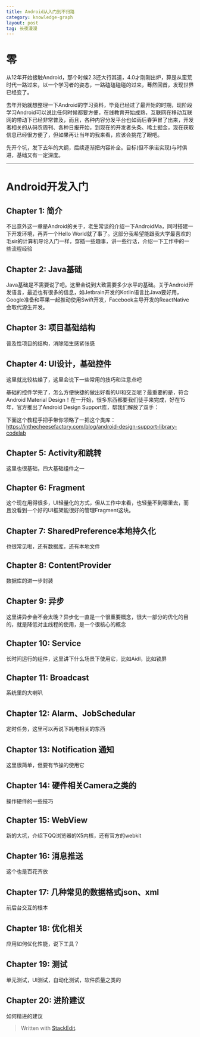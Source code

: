 ```yaml
---
title: Android从入门到不归路
category: knowledge-graph
layout: post
tag: 长夜漫漫
---
```


# 零

从12年开始接触Android，那个时候2.3还大行其道，4.0才刚刚出炉，算是从蛮荒时代一路过来，以一个学习者的姿态，一路磕磕碰碰的过来，蓦然回首，发现世界已经变了。

去年开始就想整理一下Android的学习资料，毕竟已经过了最开始的时期，现阶段学习Android可以说比任何时候都要方便，在线教育开始成熟，互联网在移动互联网的带动下已经非常普及，而且，各种内容分发平台也如雨后春笋冒了出来，开发者相关的从码农周刊、各种日报开始，到现在的开发者头条、稀土掘金，现在获取信息已经很方便了，但如果再让当年的我来看，应该会挑花了眼吧。

先开个坑，发下去年的大纲，后续逐渐把内容补全。目标(但不承诺实现)与时俱进，基础又有一定深度。

---

# Android开发入门

## Chapter 1: 简介
不出意外这一章是Android的关于，老生常谈的介绍一下AndroidMa，同时搭建一下开发环境，再弄一个Hello World就了事了。这部分我希望能跟我大学最喜欢的毛sir的计算机导论入门一样，穿插一些趣事，讲一些行话，介绍一下工作中的一些流程经验

## Chapter 2: Java基础
Java基础是不需要说了吧。这里会说到大致需要多少水平的基础。关于Android开发语言，最近也有很多的信息，如Jetbrain开发的Kotlin语言比Java要好用，Google准备和苹果一起推动使用Swift开发，Facebook主导开发的ReactNative会取代源生开发。

## Chapter 3: 项目基础结构
普及性项目的结构，消除陌生感紧张感

## Chapter 4: UI设计，基础控件
这里就比较枯燥了，这里会说下一些常用的技巧和注意点吧

基础的控件学完了，怎么方便快捷的做出好看的UI和交互呢？最重要的是，符合Android Material Design！在一开始，很多东西都要我们徒手来完成，好在15年，官方推出了Android Design Support库，帮我们解放了双手：

下面这个教程手把手带你领略了一把这个类库：
https://inthecheesefactory.com/blog/android-design-support-library-codelab

## Chapter 5: Activity和跳转
这里也很基础，四大基础组件之一

## Chapter 6: Fragment
这个现在用得很多，UI轻量化的方式，但从工作中来看，也轻量不到哪里去，而且没看到一个好的UI框架能很好的管理Fragment这块。

## Chapter 7: SharedPreference本地持久化
也很常见啦，还有数据库，还有本地文件

## Chapter 8: ContentProvider
数据库的进一步封装

## Chapter 9: 异步
这里讲异步会不会太晚？异步化一直是一个很重要概念，很大一部分的优化的目的，就是降低对主线程的使用，是一个很核心的概念

## Chapter 10: Service
长时间运行的组件，这里讲下什么场景下使用它，比如Aidl，比如锁屏

## Chapter 11: Broadcast
系统里的大喇叭

## Chapter 12: Alarm、JobSchedular
定时任务，这里可以再说下耗电相关的东西

## Chapter 13: Notification 通知
这里很简单，但要有节操的使用它

## Chapter 14: 硬件相关Camera之类的
操作硬件的一些技巧


## Chapter 15: WebView
新的大坑，介绍下QQ浏览器的X5内核，还有官方的webkit

## Chapter 16: 消息推送
这个也是百花齐放

## Chapter 17: 几种常见的数据格式json、xml
前后台交互的根本

## Chapter 18: 优化相关
应用如何优化性能，说下工具？

## Chapter 19: 测试
单元测试，UI测试，自动化测试，软件质量之类的

## Chapter 20: 进阶建议
如何精进的建议


> Written with [StackEdit](https://stackedit.io/).

